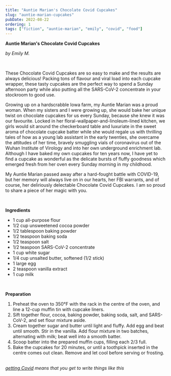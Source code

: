 ```yaml
---
title: "Auntie Marian's Chocolate Covid Cupcakes"
slug: "auntie-marian-cupcakes"
pubDate: 2022-08-22
ordering: 1
tags: ["fiction", "auntie-marian", "emily", "covid", "food"]
---
```


**Auntie Marian's Chocolate Covid Cupcakes**

_by Emily M._

<br />

<span class="small-caps">These Chocolate Covid Cupcakes</span> are so easy to make and the results are always delicious! Packing tons of flavour and viral load into each cupcake wrapper, these tasty cupcakes are the perfect way to spend a Sunday afternoon party while also putting all the SARS-CoV-2 concentrate in your stockroom to good use.

Growing up on a hardscrabble Iowa farm, my Auntie Marian was a proud woman. When my sisters and I were growing up, she would bake her unique twist on chocolate cupcakes for us every Sunday, because she knew it was our favourite. Locked in her floral-wallpaper-and-linoleum-lined kitchen, we girls would sit around the checkerboard table and luxuriate in the sweet aroma of chocolate cupcake batter while she would regale us with thrilling tales of how as a young lab assistant in the early twenties, she overcame the attitudes of her time, bravely smuggling vials of coronavirus out of the Wuhan Institute of Virology and into her own underground enrichment lab. Although I have baked my own cupcakes for ten years now, I have yet to find a cupcake as wonderful as the delicate bursts of fluffy goodness which emerged fresh from her oven every Sunday morning in my childhood.

My Auntie Marian passed away after a hard-fought battle with COVID-19, but her memory will always live on in our hearts, her FBI warrants, and of course, her deliriously delectable Chocolate Covid Cupcakes. I am so proud to share a piece of her magic with you.

<br />

**Ingredients**

- 1 cup all-purpose flour
- 1/2 cup unsweetened cocoa powder
- 1/2 tablespoon baking powder
- 1/2 teaspoon baking soda
- 1/2 teaspoon salt
- 1/2 teaspoon SARS-CoV-2 concentrate
- 1 cup white sugar
- 1/4 cup unsalted butter, softened (1/2 stick)
- 1 large egg
- 2 teaspoon vanilla extract
- 1 cup milk

<br />

**Preparation**

1. Preheat the oven to 350°F with the rack in the centre of the oven, and line a 12-cup muffin tin with cupcake liners.
2. Sift together flour, cocoa, baking powder, baking soda, salt, and SARS-CoV-2, and set flour mixture aside.
3. Cream together sugar and butter until light and fluffy. Add egg and beat until smooth. Stir in the vanilla. Add flour mixture in two batches, alternating with milk; beat well into a smooth batter.
4. Scoop batter into the prepared muffin cups, filling each 2/3 full.
5. Bake the cupcakes for 20 minutes, or until a toothpick inserted in the centre comes out clean. Remove and let cool before serving or frosting.

<br />

<div class="commentary">
<i>
<a href="/posts/2022/08/10/getting-covid/">getting Covid</a> means that you get to write things like this
</i>
</div>